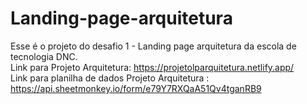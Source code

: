# Landing-page-arquitetura
Esse é o projeto do desafio 1 - Landing page arquitetura da escola de tecnologia DNC. <br>
Link para Projeto Arquitetura: https://projetolparquitetura.netlify.app/ <br>
Link para planilha de dados Projeto Arquitetura : https://api.sheetmonkey.io/form/e79Y7RXQaA51Qv4tganRB9
